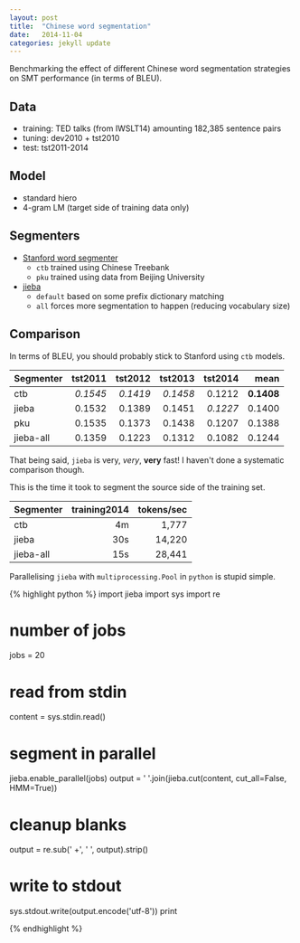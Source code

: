 ```yaml
---
layout: post
title:  "Chinese word segmentation"
date:   2014-11-04
categories: jekyll update
---
```


Benchmarking the effect of different Chinese word segmentation strategies on SMT performance (in terms of BLEU).

## Data


* training: TED talks (from IWSLT14) amounting 182,385 sentence pairs
* tuning: dev2010 + tst2010
* test: tst2011-2014

## Model

* standard hiero 
* 4-gram LM (target side of training data only)


## Segmenters

* [Stanford word segmenter](http://nlp.stanford.edu/software/segmenter.shtml)
	* ``ctb`` trained using Chinese Treebank
	* ``pku`` trained using data from Beijing University
* [jieba](https://github.com/fxsjy/jieba)
	* ``default`` based on some prefix dictionary matching
	* ``all`` forces more segmentation to happen (reducing vocabulary size)



## Comparison

In terms of BLEU, you should probably stick to Stanford using ``ctb`` models.

Segmenter | tst2011  | tst2012  | tst2013  | tst2014  |mean     
:---------|---------:|---------:|---------:|---------:|----------:
ctb       | *0.1545* | *0.1419* | *0.1458* | 0.1212   | **0.1408**
jieba     | 0.1532   | 0.1389   | 0.1451   |*0.1227*  | 0.1400 
pku       | 0.1535   | 0.1373   | 0.1438   | 0.1207   | 0.1388 
jieba-all | 0.1359   | 0.1223   | 0.1312   | 0.1082   | 0.1244 



That being said, ``jieba`` is very, *very*, **very** fast!
I haven't done a systematic comparison though. 

This is the time it took to segment the source side of the training set.

Segmenter | training2014 | tokens/sec
:---------|-------------:|----------:
ctb       | 4m           | 1,777
jieba     | 30s          | 14,220
jieba-all | 15s          | 28,441


Parallelising ``jieba`` with ``multiprocessing.Pool`` in ``python`` is stupid simple.

{% highlight python %}
import jieba
import sys
import re
# number of jobs
jobs = 20
# read from stdin
content = sys.stdin.read()
# segment in parallel
jieba.enable_parallel(jobs)
output = ' '.join(jieba.cut(content, cut_all=False, HMM=True))
# cleanup blanks
output = re.sub(' +', ' ', output).strip()
# write to stdout
sys.stdout.write(output.encode('utf-8'))
print     

{% endhighlight %}


